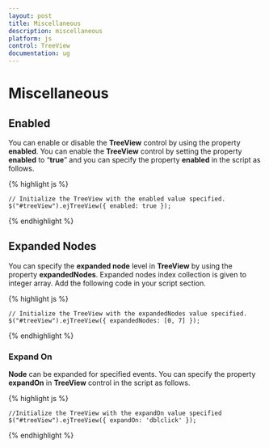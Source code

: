 ```yaml
---
layout: post
title: Miscellaneous
description: miscellaneous
platform: js
control: TreeView
documentation: ug
---
```


# Miscellaneous

## Enabled

You can enable or disable the **TreeView** control by using the property **enabled**. You can enable the **TreeView** control by setting the property **enabled** to “**true**” and you can specify the property **enabled** in the script as follows.

{% highlight js %}


    // Initialize the TreeView with the enabled value specified.
    $("#treeView").ejTreeView({ enabled: true });


{% endhighlight %}

## Expanded Nodes

You can specify the **expanded node** level in **TreeView** by using the property **expandedNodes**. Expanded nodes index collection is given to integer array. Add the following code in your script section.

{% highlight js %}


    // Initialize the TreeView with the expandedNodes value specified.
    $("#treeView").ejTreeView({ expandedNodes: [0, 7] });


{% endhighlight %}

### Expand On

**Node** can be expanded for specified events. You can specify the property **expandOn** in **TreeView** control in the script as follows.

{% highlight js %}

    //Initialize the TreeView with the expandOn value specified
    $("#treeView").ejTreeView({ expandOn: 'dblclick' });


{% endhighlight %}



